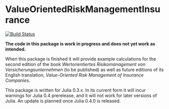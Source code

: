 # ValueOrientedRiskManagementInsurance

[![Build Status](https://travis-ci.org/mkriele/ValueOrientedRiskManagementInsurance.jl.svg?branch=master)](https://travis-ci.org/mkriele/ValueOrientedRiskManagementInsurance.jl)

**The code in this package is work in progress and does not yet work as intended.**

When this package is finished it will provide example calculations for the second edition of the book _Wertorientiertes Risikomanagement von Versicherungsunternehmen_ (to be published) as well as future editions of its English translation, _Value-Oriented Risk Management of Insurance Companies_.

This package is written for Julia 0.3.x.  In its current form it will incur warnings for Julia 0.4 prerelease, and it will not work for later versions of Julia.  An update is planned once Julia 0.4.0 is released.
